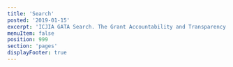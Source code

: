 ```yaml
---
title: 'Search'
posted: '2019-01-15'
excerpt: 'ICJIA GATA Search. The Grant Accountability and Transparency Act (GATA) of 2014, 30 ILCS 708/1 et seq., increased accountability and transparency in the use of grant funds and reduced the administrative burden on state agencies and grantees through adoption of federal grant guidelines and regulations.'
menuItem: false
position: 999
section: 'pages'
displayFooter: true
---
```

